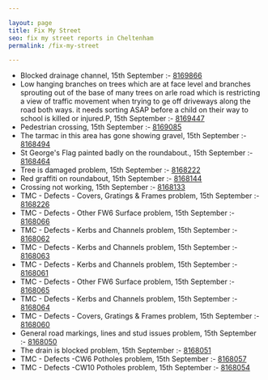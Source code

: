 ```yaml
---

layout: page
title: Fix My Street
seo: fix my street reports in Cheltenham
permalink: /fix-my-street

---
```


<!-- fix_marker starts -->

- Blocked drainage channel, 15th September :- [8169866](https://www.fixmystreet.com/report/8169866)
- Low hanging branches on trees which are at face level and branches sprouting out of the base of many trees on arle road which is restricting a view of traffic movement when trying to ge off driveways along the road both ways. it needs sorting ASAP before a child on their way to school is killed or injured.P, 15th September :- [8169447](https://www.fixmystreet.com/report/8169447)
- Pedestrian crossing, 15th September :- [8169085](https://www.fixmystreet.com/report/8169085)
- The tarmac in this area has gone showing gravel, 15th September :- [8168494](https://www.fixmystreet.com/report/8168494)
- St George's Flag painted badly on the roundabout., 15th September :- [8168464](https://www.fixmystreet.com/report/8168464)
- Tree is damaged problem, 15th September :- [8168222](https://www.fixmystreet.com/report/8168222)
- Red graffiti on roundabout, 15th September :- [8168144](https://www.fixmystreet.com/report/8168144)
- Crossing not working, 15th September :- [8168133](https://www.fixmystreet.com/report/8168133)
- TMC - Defects - Covers, Gratings & Frames problem, 15th September :- [8168226](https://www.fixmystreet.com/report/8168226)
- TMC - Defects - Other FW6  Surface problem, 15th September :- [8168066](https://www.fixmystreet.com/report/8168066)
- TMC - Defects - Kerbs and Channels problem, 15th September :- [8168062](https://www.fixmystreet.com/report/8168062)
- TMC - Defects - Kerbs and Channels problem, 15th September :- [8168063](https://www.fixmystreet.com/report/8168063)
- TMC - Defects - Kerbs and Channels problem, 15th September :- [8168061](https://www.fixmystreet.com/report/8168061)
- TMC - Defects - Other FW6  Surface problem, 15th September :- [8168065](https://www.fixmystreet.com/report/8168065)
- TMC - Defects - Kerbs and Channels problem, 15th September :- [8168064](https://www.fixmystreet.com/report/8168064)
- TMC - Defects - Covers, Gratings & Frames problem, 15th September :- [8168060](https://www.fixmystreet.com/report/8168060)
- General road markings, lines and stud issues problem, 15th September :- [8168050](https://www.fixmystreet.com/report/8168050)
- The drain is blocked problem, 15th September :- [8168051](https://www.fixmystreet.com/report/8168051)
- TMC - Defects -CW6 Potholes  problem, 15th September :- [8168057](https://www.fixmystreet.com/report/8168057)
- TMC - Defects -CW10 Potholes problem, 15th September :- [8168054](https://www.fixmystreet.com/report/8168054)

<!-- fix_marker ends -->